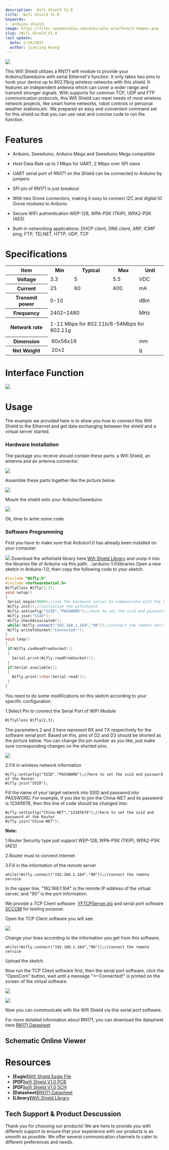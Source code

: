 ```yaml
---
description:  Wifi Shield V1.0
title:  Wifi Shield V1.0
keywords:
-  Arduino shield
image: https://files.seeedstudio.com/wiki/wiki-platform/S-tempor.png
slug: /Wifi_Shield_V1.0
last_update:
  date: 2/16/2023
  author: jianjing Huang
---
```


<!-- ---
name:  Wifi Shield V1.0
category: Discontinued
bzurl:
oldwikiname: Wifi_Shield_V1.0
prodimagename:
bzprodimageurl:
surveyurl: https://www.research.net/r/Wifi_Shield_V1-0
sku:
tags:
--- -->

![](https://files.seeedstudio.com/wiki/Wifi_Shield_v1.0/img/Wifishield.jpg)

This Wifi Shield utilizes a RN171 wifi module to provide your Arduino/Seeeduino with serial Ethernet's function. It only takes two pins to hook your device up to 802.11b/g wireless networks with this shield. It features an independent antenna which can cover a wider range and transmit stronger signals. With supports for common TCP, UDP and FTP communication protocols, this Wifi Shield can meet needs of most wireless network projects, like smart home networks, robot controls or personal weather stations,etc. We prepared an easy and convenient command set for this shield so that you can use neat and concise code to run the function.

# Features #

- Arduino, Seeeduino, Arduino Mega and Seeeduino Mega compatible

- Host Data Rate up to 1 Mbps for UART, 2 Mbps over SPI slave

- UART serial port of RN171 on the Shield can be connected to Arduino by jumpers

- SPI pin of RN171 is just breakout

- With two Grove connectors, making it easy to connect I2C and digital IO Grove modules to Arduino

- Secure WiFi authentication WEP-128, WPA-PSK (TKIP), WPA2-PSK (AES)

- Built-in networking applications: DHCP client, DNS client, ARP, ICMP ping, FTP, TELNET, HTTP, UDP, TCP

# Specifications #

<table  cellspacing="0" width="80%">
<tr>
<th scope="col"> Item
</th>
<th scope="col"> Min
</th>
<th scope="col"> Typical
</th>
<th scope="col"> Max
</th>
<th scope="col"> Unit
</th></tr>
<tr>
<th scope="row"> Voltage
</th>
<td> 3.3
</td>
<td> 5
</td>
<td> 5.5
</td>
<td> VDC
</td></tr>
<tr>
<th scope="row"> Current
</th>
<td> 25
</td>
<td> 60
</td>
<td> 400
</td>
<td> mA
</td></tr>
<tr>
<th scope="row"> Transmit power
</th>
<td colspan="3"> 0-10
</td>
<td> dBm
</td></tr>
<tr>
<th scope="row"> Frequency
</th>
<td colspan="3"> 2402~2480
</td>
<td> MHz
</td></tr>
<tr>
<th scope="row">
<p>Network rate<br/>
</p>
</th>
<td colspan="4"> 1-11 Mbps for 802.11b/6-54Mbps for 802.11g
</td></tr>
<tr>
<th scope="row"> Dimension
</th>
<td colspan="3">  60x56x19
</td>
<td> mm
</td></tr>
<tr>
<th scope="row"> Net Weight
</th>
<td colspan="3">  20±2
</td>
<td> g
</td></tr></table>

# Interface Function

![](https://files.seeedstudio.com/wiki/Wifi_Shield_v1.0/img/Wifishield009.jpg)

# Usage #

The example we provided here is to show you how to connect this Wifi Shield to the Ethernet and get data exchanging between the shield and a virtual server started.

### Hardware Installation ###

The package you receive should contain these parts: a Wifi Shield, an antenna and an antenna connector.

![](https://files.seeedstudio.com/wiki/Wifi_Shield_v1.0/img/Wifishield001.jpg)

Assemble these parts together like the picture below.

![](https://files.seeedstudio.com/wiki/Wifi_Shield_v1.0/img/Wifishield002.jpg)

Mount the shield onto your Arduino/Seeeduino

![](https://files.seeedstudio.com/wiki/Wifi_Shield_v1.0/img/Wifishield003.jpg)

Ok, time to write some code.

### Software Programming ###

First you have to make sure that Arduino1.0 has already been installed on your computer.

![](https://files.seeedstudio.com/wiki/Wifi_Shield_v1.0/img/Tb2.jpg)
Download the wifishield library here [Wifi Shield Library](https://github.com/Seeed-Studio/WiFi_Shield) and unzip it into the libraries file of Arduino via this path: ..\arduino-1.0\libraries
Open a new sketch in Arduino-1.0, then copy the following code to your sketch.

```c++
#include "Wifly.h"
#include <SoftwareSerial.h>
WiflyClass Wifly(2,3);
void setup()
{
 Serial.begin(9600);//use the hardware serial to communicate with the PC
 Wifly.init();//Initialize the wifishield
 Wifly.setConfig("SSID","PASSWORD");//here to set the ssid and password of the Router
 Wifly.join("SSID");
 Wifly.checkAssociated();
 while(!Wifly.connect("192.168.1.164","90"));//connect the remote service
 Wifly.writeToSocket("Connected!");
}
void loop()
{
 if(Wifly.canReadFromSocket())
 {
   Serial.print(Wifly.readFromSocket());
 }
 if(Serial.available())
 {
   Wifly.print((char)Serial.read());
 }
}

```

You need to do some modifications on this sketch according to your specific configuration.

1.Select Pin to connect the Serial Port of WIFI Module

```txt
WiflyClass Wifly(2,3);

```

The parameters 2 and 3 here represent RX and TX respectively for the software serial port. Based on this, pins of D2 and D3 should be shorted as the picture below. You can change the pin number as you like, just make sure corresponding changes on the shorted pins.

![](https://files.seeedstudio.com/wiki/Wifi_Shield_v1.0/img/Wifishield004.jpg)

2.Fill in wireless network information

```
Wifly.setConfig("SSID","PASSWORD");//here to set the ssid and password of the Router
Wifly.join("SSID");
```

Fill the name of your target network into SSID and password into PASSWORD. For example, if you like to join the China-NET and its password is 12345678, then this line of code should be changed into:

```
Wifly.setConfig("China-NET","12345678");//here to set the ssid and password of the Router
Wifly.join("China-NET");
```

**Note:**

1.Router Security type just support WEP-128, WPA-PSK (TKIP), WPA2-PSK (AES)

2.Router must to connect Internet

3.Fill in the information of the remote server

```
while(!Wifly.connect("192.168.1.164","90"));//connect the remote service
```

In the upper line, "192.168.1.164" is the remote IP address of the virtual server, and "90" is the port information.

We provide a TCP Client software  [YFTCPServer.zip](https://files.seeedstudio.com/wiki/Wifi_Shield_v1.0/res/YFTCPServer.zip) and serial port software [SCCOM](https://files.seeedstudio.com/wiki/Wifi_Shield_v1.0/res/Sscom32E.zip) for testing purpose.

Open the TCP Client software you will see:

![](https://files.seeedstudio.com/wiki/Wifi_Shield_v1.0/img/Wifishield005.jpg)

Change your lines according to the information you get from this software.

```
while(!Wifly.connect("192.168.1.164","90"));//connect the remote service
```

Upload the sketch.

Now run the TCP Client software first, then the serial port software, click the "OpenCom" button, wait until a message "<--Connected!" is printed on the screen of the virtual software.

![](https://files.seeedstudio.com/wiki/Wifi_Shield_v1.0/img/Wifishield006.jpg)

![](https://files.seeedstudio.com/wiki/Wifi_Shield_v1.0/img/Wifishield007.jpg)

Now you can communicate with the Wifi Shield via this serial port software.

For more detailed information about RN171, you can download the datasheet here [RN171 Datasheet](https://files.seeedstudio.com/wiki/Wifi_Shield_v1.0/res/WiFly-RN-UM.pdf)

## Schematic Online Viewer

<div className="altium-ecad-viewer" data-project-src="https://files.seeedstudio.com/wiki/Wifi_Shield_v1.0/res/Wifi_Shield_Eagle.zip" style={{borderRadius: '0px 0px 4px 4px', height: 500, borderStyle: 'solid', borderWidth: 1, borderColor: 'rgb(241, 241, 241)', overflow: 'hidden', maxWidth: 1280, maxHeight: 700, boxSizing: 'border-box'}}>
</div>

# Resources #

- **[Eagle]**[Wifi Shield Eagle File](https://files.seeedstudio.com/wiki/Wifi_Shield_v1.0/res/Wifi_Shield_Eagle.zip)
- **[PDF]**[wifi Shield V1.0 PCB](https://files.seeedstudio.com/wiki/Wifi_Shield_v1.0/res/wifi%20Shield%20V1.0.pdf)
- **[PDF]**[wifi Shield V1.0 SCH](https://files.seeedstudio.com/wiki/Wifi_Shield_v1.0/res/wifi%20Shield%20V1.0%20SCH.pdf)
- **[Datasheet]**[RN171 Datasheet](https://files.seeedstudio.com/wiki/Wifi_Shield_v1.0/res/WiFly-RN-UM.pdf)
- **[Library]**[Wifi Shield Library](https://github.com/Seeed-Studio/WiFi_Shield)

## Tech Support & Product Descussion

Thank you for choosing our products! We are here to provide you with different support to ensure that your experience with our products is as smooth as possible. We offer several communication channels to cater to different preferences and needs.

<div class="button_tech_support_container">
<a href="https://forum.seeedstudio.com/" class="button_forum"></a> 
<a href="https://www.seeedstudio.com/contacts" class="button_email"></a>
</div>

<div class="button_tech_support_container">
<a href="https://discord.gg/eWkprNDMU7" class="button_discord"></a> 
<a href="https://github.com/Seeed-Studio/wiki-documents/discussions/69" class="button_discussion"></a>
</div>
